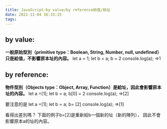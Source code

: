 ```yaml
---
title: JavaScript-by value/by reference給值/給址
date: 2022-11-04 16:33:15
tags:
---
```



## by value:

**一般原始型別（primitive type：Boolean, String, Number, null, undefined）只是給值，不影響原本址的內容。**
let a = 1;
let b = a;
b = 2
console.log(a);
=>1

## by reference:

**物件型別（Objects type：Object, Array, Function）是給址，因此會影響原本址的內容。**
let a =[1];
let b = a;
b[0] = 2
console.log(a);
=>[2]

要注意的是
let a =[1];
let b = a;
b= [2]
console.log(a);
=>[1]

看得出差別嗎？
下面的例子b=[2]是重新給b一個新的址（新的陣列），
因此不會影響原本a的址的內容。
